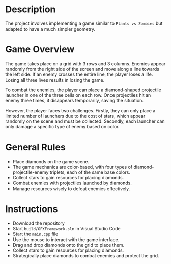 # Description
The project involves implementing a game similar to `Plants vs Zombies` but adapted to have a much simpler geometry.

# Game Overview
The game takes place on a grid with 3 rows and 3 columns. Enemies appear randomly from the right side of the screen and move along a line towards the left side. If an enemy crosses the entire line, the player loses a life. Losing all three lives results in losing the game.

To combat the enemies, the player can place a diamond-shaped projectile launcher in one of the three cells on each row. Once projectiles hit an enemy three times, it disappears temporarily, saving the situation.

However, the player faces two challenges. Firstly, they can only place a limited number of launchers due to the cost of stars, which appear randomly on the scene and must be collected. Secondly, each launcher can only damage a specific type of enemy based on color.

# General Rules
- Place diamonds on the game scene.
- The game mechanics are color-based, with four types of diamond-projectile-enemy triplets, each of the same base colors.
- Collect stars to gain resources for placing diamonds.
- Combat enemies with projectiles launched by diamonds.
- Manage resources wisely to defeat enemies effectively.

# Instructions
- Download the repository
- Start `build/GFXFramework.sln` in Visual Studio Code
- Start the `main.cpp` file
- Use the mouse to interact with the game interface.
- Drag and drop diamonds onto the grid to place them.
- Collect stars to gain resources for placing diamonds.
- Strategically place diamonds to combat enemies and protect the grid.
